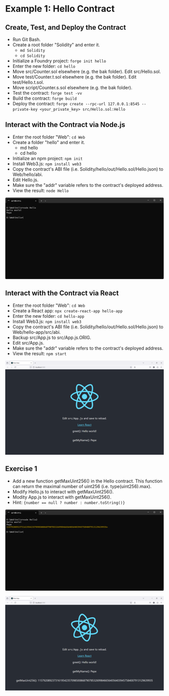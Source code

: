 # Example 1: Hello Contract

## Create, Test, and Deploy the Contract
+ Run Git Bash.
+ Create a root folder "Solidity" and enter it.
  - ```md Solidity```
  - `cd Solidity`
+ Initialize a Foundry project: `forge init hello`
+ Enter the new folder: `cd hello`
+ Move src/Counter.sol elsewhere (e.g. the bak folder). Edit src/Hello.sol.
+ Move test/Counter.t.sol elsewhere (e.g. the bak folder). Edit test/Hello.t.sol.
+ Move script/Counter.s.sol elsewhere (e.g. the bak folder).
+ Test the contract: `forge test -vv`
+ Build the contract: `forge build`
+ Deploy the contract: `forge create --rpc-url 127.0.0.1:8545 --private-key <your_private_key> src/Hello.sol:Hello`

## Interact with the Contract via Node.js
+ Enter the root folder "Web": `cd Web`
+ Create a folder "hello" and enter it.
  - md hello
  - cd hello
+ Initialize an npm project: `npm init`
+ Install Web3.js: `npm install web3`
+ Copy the contract's ABI file (i.e. Solidity/hello/out/Hello.sol/Hello.json) to Web/hello/abi.
+ Edit Hello.js.
+ Make sure the "addr" variable refers to the contract's deployed address.
+ View the result: `node Hello`

![image](/solidity/img/hello.png)

## Interact with the Contract via React
+ Enter the root folder "Web": `cd Web`
+ Create a React app: `npx create-react-app hello-app`
+ Enter the new folder: `cd hello-app`
+ Install Web3.js: `npm install web3`
+ Copy the contract's ABI file (i.e. Solidity/hello/out/Hello.sol/Hello.json) to Web/hello-app/src/abi.
+ Backup src/App.js to src/App.js.ORIG.
+ Edit src/App.js.
+ Make sure the "addr" variable refers to the contract's deployed address.
+ View the result: `npm start`

![image](/solidity/img/hello-app.png)

## Exercise 1
+ Add a new function getMaxUint256() in the Hello contract. This function can return the maximal number of uint256 (i.e. type(uint256).max).
+ Modify Hello.js to interact with getMaxUint256().
+ Modity App.js to interact with getMaxUint256().
+ Hint: `{number == null ? number : number.toString()}`

![image](/solidity/img/hello2.png)

![image](/solidity/img/hello2-app.png)
